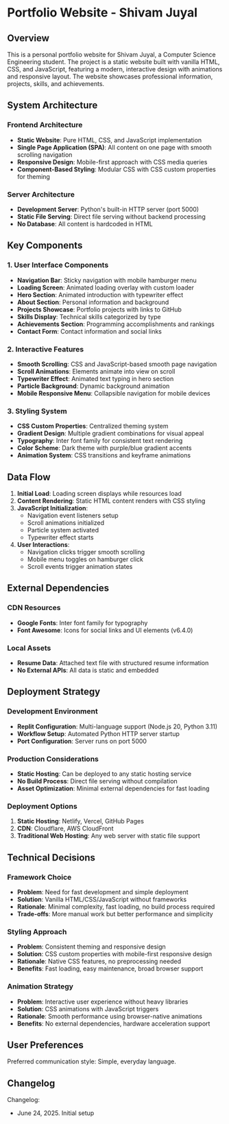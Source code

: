 # Portfolio Website - Shivam Juyal

## Overview

This is a personal portfolio website for Shivam Juyal, a Computer Science Engineering student. The project is a static website built with vanilla HTML, CSS, and JavaScript, featuring a modern, interactive design with animations and responsive layout. The website showcases professional information, projects, skills, and achievements.

## System Architecture

### Frontend Architecture
- **Static Website**: Pure HTML, CSS, and JavaScript implementation
- **Single Page Application (SPA)**: All content on one page with smooth scrolling navigation
- **Responsive Design**: Mobile-first approach with CSS media queries
- **Component-Based Styling**: Modular CSS with CSS custom properties for theming

### Server Architecture
- **Development Server**: Python's built-in HTTP server (port 5000)
- **Static File Serving**: Direct file serving without backend processing
- **No Database**: All content is hardcoded in HTML

## Key Components

### 1. User Interface Components
- **Navigation Bar**: Sticky navigation with mobile hamburger menu
- **Loading Screen**: Animated loading overlay with custom loader
- **Hero Section**: Animated introduction with typewriter effect
- **About Section**: Personal information and background
- **Projects Showcase**: Portfolio projects with links to GitHub
- **Skills Display**: Technical skills categorized by type
- **Achievements Section**: Programming accomplishments and rankings
- **Contact Form**: Contact information and social links

### 2. Interactive Features
- **Smooth Scrolling**: CSS and JavaScript-based smooth page navigation
- **Scroll Animations**: Elements animate into view on scroll
- **Typewriter Effect**: Animated text typing in hero section
- **Particle Background**: Dynamic background animation
- **Mobile Responsive Menu**: Collapsible navigation for mobile devices

### 3. Styling System
- **CSS Custom Properties**: Centralized theming system
- **Gradient Design**: Multiple gradient combinations for visual appeal
- **Typography**: Inter font family for consistent text rendering
- **Color Scheme**: Dark theme with purple/blue gradient accents
- **Animation System**: CSS transitions and keyframe animations

## Data Flow

1. **Initial Load**: Loading screen displays while resources load
2. **Content Rendering**: Static HTML content renders with CSS styling
3. **JavaScript Initialization**: 
   - Navigation event listeners setup
   - Scroll animations initialized
   - Particle system activated
   - Typewriter effect starts
4. **User Interactions**: 
   - Navigation clicks trigger smooth scrolling
   - Mobile menu toggles on hamburger click
   - Scroll events trigger animation states

## External Dependencies

### CDN Resources
- **Google Fonts**: Inter font family for typography
- **Font Awesome**: Icons for social links and UI elements (v6.4.0)

### Local Assets
- **Resume Data**: Attached text file with structured resume information
- **No External APIs**: All data is static and embedded

## Deployment Strategy

### Development Environment
- **Replit Configuration**: Multi-language support (Node.js 20, Python 3.11)
- **Workflow Setup**: Automated Python HTTP server startup
- **Port Configuration**: Server runs on port 5000

### Production Considerations
- **Static Hosting**: Can be deployed to any static hosting service
- **No Build Process**: Direct file serving without compilation
- **Asset Optimization**: Minimal external dependencies for fast loading

### Deployment Options
1. **Static Hosting**: Netlify, Vercel, GitHub Pages
2. **CDN**: Cloudflare, AWS CloudFront
3. **Traditional Web Hosting**: Any web server with static file support

## Technical Decisions

### Framework Choice
- **Problem**: Need for fast development and simple deployment
- **Solution**: Vanilla HTML/CSS/JavaScript without frameworks
- **Rationale**: Minimal complexity, fast loading, no build process required
- **Trade-offs**: More manual work but better performance and simplicity

### Styling Approach
- **Problem**: Consistent theming and responsive design
- **Solution**: CSS custom properties with mobile-first responsive design
- **Rationale**: Native CSS features, no preprocessing needed
- **Benefits**: Fast loading, easy maintenance, broad browser support

### Animation Strategy
- **Problem**: Interactive user experience without heavy libraries
- **Solution**: CSS animations with JavaScript triggers
- **Rationale**: Smooth performance using browser-native animations
- **Benefits**: No external dependencies, hardware acceleration support

## User Preferences

Preferred communication style: Simple, everyday language.

## Changelog

Changelog:
- June 24, 2025. Initial setup